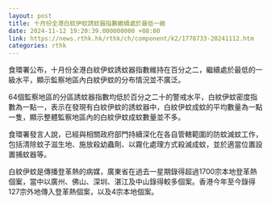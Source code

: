 ```yaml
---
layout: post
title: 十月份全港白紋伊蚊誘蚊器指數繼續處於最低一級
date: 2024-11-12 19:20:39.000000000 +08:00
link: https://news.rthk.hk/rthk/ch/component/k2/1778733-20241112.htm
categories: rthk
---
```


食環署公布，十月份全港白紋伊蚊誘蚊器指數維持在百分之二，繼續處於最低的一級水平，顯示監察地區內白紋伊蚊的分布情況並不廣泛。

64個監察地區的分區誘蚊器指數均低於百分之二十的警戒水平，白紋伊蚊密度指數為一點一，表示在發現有白紋伊蚊的誘蚊器中，白紋伊蚊成蚊的平均數量為一點一隻，顯示整體監察地區內的白紋伊蚊成蚊數量並不多。

食環署發言人說，已經與相關政府部門持續深化在各自管轄範圍的防蚊滅蚊工作，包括清除蚊子滋生地、施放殺幼蟲劑、以霧化處理方式殺滅成蚊，並於適當位置設置捕蚊器等。

白紋伊蚊是傳播登革熱的病媒，廣東省在過去一星期錄得超過1700宗本地登革熱個䅁，當中以廣州、佛山、深圳、湛江及中山錄得較多個案。香港今年至今錄得127宗外地傳入登革熱個案，以及4宗本地個案。
